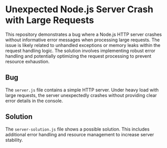 # Unexpected Node.js Server Crash with Large Requests

This repository demonstrates a bug where a Node.js HTTP server crashes without informative error messages when processing large requests.  The issue is likely related to unhandled exceptions or memory leaks within the request handling logic. The solution involves implementing robust error handling and potentially optimizing the request processing to prevent resource exhaustion.

## Bug
The `server.js` file contains a simple HTTP server.  Under heavy load with large requests, the server unexpectedly crashes without providing clear error details in the console.

## Solution
The `server-solution.js` file shows a possible solution. This includes additional error handling and resource management to increase server stability.
